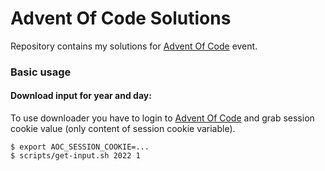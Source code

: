# Advent Of Code Solutions

Repository contains my solutions for [Advent Of Code](https://adventofcode.com/) event.

### Basic usage

#### Download input for year and day:
To use downloader you have to login to [Advent Of Code](https://adventofcode.com/)
and grab session cookie value (only content of session cookie variable).
```shell
$ export AOC_SESSION_COOKIE=...
$ scripts/get-input.sh 2022 1
```
